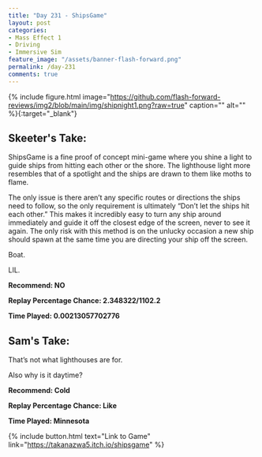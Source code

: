 ```yaml
---
title: "Day 231 - ShipsGame"
layout: post
categories:
- Mass Effect 1
- Driving
- Immersive Sim
feature_image: "/assets/banner-flash-forward.png"
permalink: /day-231
comments: true
---
```


{% include figure.html image="https://github.com/flash-forward-reviews/img2/blob/main/img/shipnight1.png?raw=true" caption="" alt="" %}{:target="_blank"}

## Skeeter's Take:

ShipsGame is a fine proof of concept mini-game where you shine a light to guide ships from hitting each other or the shore. The lighthouse light more resembles that of a spotlight and the ships are drawn to them like moths to flame. 

The only issue is there aren’t any specific routes or directions the ships need to follow, so the only requirement is ultimately “Don’t let the ships hit each other.” This makes it incredibly easy to turn any ship around immediately and guide it off the closest edge of the screen, never to see it again. The only risk with this method is on the unlucky occasion a new ship should spawn at the same time you are directing your ship off the screen. 

Boat. 

LIL. 

**Recommend: NO** 

**Replay Percentage Chance: 2.348322/1102.2**

**Time Played: 0.00213057702776**

## Sam's Take:

That’s not what lighthouses are for.

Also why is it daytime?

**Recommend: Cold** 

**Replay Percentage Chance: Like**

**Time Played: Minnesota**

{% include button.html text="Link to Game" link="https://takanazwa5.itch.io/shipsgame" %}